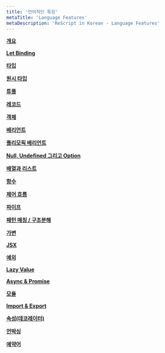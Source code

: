 ```yaml
---
title: '언어적인 특징'
metaTitle: 'Language Features'
metaDescription: 'ReScript in Korean - Language Features'
---
```


**[개요](/Language-Features/01-Overview)**

**[Let Binding](/Language-Features/02-Let-Binding)**

**[타입](/Language-Features/03-Type)**

**[원시 타입](/Language-Features/04-Primitive-Types)**

**[튜플](/Language-Features/05-Tuple)**

**[레코드](/Language-Features/06-Record)**

**[객체](/Language-Features/07-Object)**

**[배리언트](/Language-Features/08-Variant)**

**[폴리모픽 배리언트](/Language-Features/09-Polymorphic-Variant)**

**[Null, Undefined 그리고 Option](/Language-Features/10-Null-Undefined-and-Option)**

**[배열과 리스트](/Language-Features/11-Array-List)**

**[함수](/Language-Features/12-Function)**

**[제어 흐름](/Language-Features/13-Control-Flow)**

**[파이프](/Language-Features/14-Pipe)**

**[패턴 매칭 / 구조분해](/Language-Features/15-Pattern-Matching-Destructring)**

**[가변](/Language-Features/16-Mutation)**

**[JSX](/Language-Features/17-JSX)**

**[예외](/Language-Features/18-Exception)**

**[Lazy Value](/Language-Features/19-Lazy-Value)**

**[Async & Promise](/Language-Features/20-Async-Promise)**

**[모듈](/Language-Features/21-Module)**

**[Import & Export](/Language-Features/22-Import-Export)**

**[속성(데코레이터)](/Language-Features/23-Attribute-Decorator)**

**[언박싱](/Language-Features/24-Unboxed)**

**[예약어](/Language-Features/25-Reserved-Keyword)**
